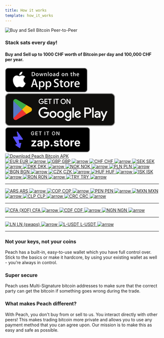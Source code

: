 ```yaml
---
title: How it works
template: how_it_works
---
```


<!--[teaser]-->

![Buy and Sell Bitcoin Peer-to-Peer](/img/how-it-works/thisispeer.png)

### Stack sats <span>every day</span>!
#### **Buy and Sell up to 1000 CHF worth of Bitcoin per day and 100,000 CHF per year.**

<div class="custom-section_357">
  <div class="md:flex items-end">
    <a href="https://testflight.apple.com/join/wfSPFEWG"><img class="h-180px md:h-90px" src="/img/home/download-on-the-app-store.svg" alt="Download Peach Bitcoin app on the App Store without KYC verification"></a>
    <a class="md:ml-4" href="https://play.google.com/store/apps/details?id=com.peachbitcoin.peach.mainnet"><img class="h-180px md:h-90px" src="/img/home/get-it-on-google-play.svg" alt="Get Peach Bitcoin app on Google Play store without ID verification"></a>
    <a class="md:ml-4" href="https://zapstore.dev/download/"><img class="h-180px md:h-90px" src="/img/home/zap-button.svg" alt="Get Peach Bitcoin app on zap store without ID verification"></a>
  </div>

<div class="apk-button-wrapper text-center mt-4">
  <a href="/apk/">
    <img 
      class="mx-auto h-90px md:h-90px apk-button-image" 
      src="/img/home/Buttons.png" 
      alt="Download Peach Bitcoin APK"
    />
  </a>
</div>


<!--[payment_methods]-->

<div class="payment-grid_894" id="europe">
  <a class="payment-grid-item_523" href="/faq/Buy-&-Sell-Bitcoin-using-eur-in-2024/">
    <img src="/img/flags/eu.svg" alt="EUR" class="flag-icon.body" />
    <span class="payment-text">EUR</span>
    <img src="/img/how-it-works/Right.svg" alt="arrow" class="arrow-icon" />
  </a>
  <a class="payment-grid-item_523" href="/faq/Buy-&-Sell-Bitcoin-using-gbp-in-2024/">
    <img src="/img/flags/gb.svg" alt="GBP" class="flag-icon.body" />
    <span class="payment-text">GBP</span>
    <img src="/img/how-it-works/Right.svg" alt="arrow" class="arrow-icon" />
  </a>
  <a class="payment-grid-item_523" href="/faq/Buy-&-Sell-Bitcoin-using-chf-in-2024/">
    <img src="/img/flags/ch.svg" alt="CHF" class="flag-icon.body" />
    <span class="payment-text">CHF</span>
    <img src="/img/how-it-works/Right.svg" alt="arrow" class="arrow-icon" />
  </a>
  <a class="payment-grid-item_523" href="/faq/Buy-&-Sell-Bitcoin-using-sek-in-2024/">
    <img src="/img/flags/se.svg" alt="SEK" class="flag-icon.body" />
    <span class="payment-text">SEK</span>
    <img src="/img/how-it-works/Right.svg" alt="arrow" class="arrow-icon" />
  </a>
  <a class="payment-grid-item_523" href="/faq/Buy-&-Sell-Bitcoin-using-dkk-in-2024/">
    <img src="/img/flags/dk.svg" alt="DKK" class="flag-icon.body" />
    <span class="payment-text">DKK</span>
    <img src="/img/how-it-works/Right.svg" alt="arrow" class="arrow-icon" />
  </a>
  <a class="payment-grid-item_523" href="/faq/Buy-&-Sell-Bitcoin-using-nok-in-2024/">
    <img src="/img/flags/no.svg" alt="NOK" class="flag-icon.body" />
    <span class="payment-text">NOK</span>
    <img src="/img/how-it-works/Right.svg" alt="arrow" class="arrow-icon" />
  </a>
  <a class="payment-grid-item_523" href="/faq/Buy-&-Sell-Bitcoin-using-pln-in-2024/">
    <img src="/img/flags/pl.svg" alt="PLN" class="flag-icon.body" />
    <span class="payment-text">PLN</span>
    <img src="/img/how-it-works/Right.svg" alt="arrow" class="arrow-icon" />
  </a>
  <a class="payment-grid-item_523" href="/faq/Buy-&-Sell-Bitcoin-using-bgn-in-2024/">
    <img src="/img/flags/bg.svg" alt="BGN" class="flag-icon.body" />
    <span class="payment-text">BGN</span>
    <img src="/img/how-it-works/Right.svg" alt="arrow" class="arrow-icon" />
  </a>
  <a class="payment-grid-item_523" href="/faq/Buy-&-Sell-Bitcoin-using-czk-in-2024/">
    <img src="/img/flags/cz.svg" alt="CZK" class="flag-icon.body" />
    <span class="payment-text">CZK</span>
    <img src="/img/how-it-works/Right.svg" alt="arrow" class="arrow-icon" />
  </a>
  <a class="payment-grid-item_523" href="/faq/Buy-&-Sell-Bitcoin-using-huf-in-2024/">
    <img src="/img/flags/hu.svg" alt="HUF" class="flag-icon.body" />
    <span class="payment-text">HUF</span>
    <img src="/img/how-it-works/Right.svg" alt="arrow" class="arrow-icon" />
  </a>
  <a class="payment-grid-item_523" href="/faq/Buy-&-Sell-Bitcoin-using-isk-in-2024/">
    <img src="/img/flags/is.svg" alt="ISK" class="flag-icon.body" />
    <span class="payment-text">ISK</span>
    <img src="/img/how-it-works/Right.svg" alt="arrow" class="arrow-icon" />
  </a>
  <a class="payment-grid-item_523" href="/faq/Buy-&-Sell-Bitcoin-using-ron-in-2024/">
    <img src="/img/flags/ro.svg" alt="RON" class="flag-icon.body" />
    <span class="payment-text">RON</span>
    <img src="/img/how-it-works/Right.svg" alt="arrow" class="arrow-icon" />
  </a>
  <a class="payment-grid-item_523" href="/faq/Buy-&-Sell-Bitcoin-using-try-in-2024/">
    <img src="/img/flags/tr.svg" alt="TRY" class="flag-icon.body" />
    <span class="payment-text">TRY</span>
    <img src="/img/how-it-works/Right.svg" alt="arrow" class="arrow-icon" />
  </a>
</div>

---

<div class="payment-grid_894" id="latin-america">
  <a class="payment-grid-item_523" href="/faq/Buy-&-Sell-Bitcoin-using-ars-in-2024/">
    <img src="/img/flags/ar.svg" alt="ARS" class="flag-icon.body" />
    <span class="payment-text">ARS</span>
    <img src="/img/how-it-works/Right.svg" alt="arrow" class="arrow-icon" />
  </a>
  <a class="payment-grid-item_523" href="/faq/Buy-&-Sell-Bitcoin-using-cop-in-2024/">
    <img src="/img/flags/co.svg" alt="COP" class="flag-icon.body" />
    <span class="payment-text">COP</span>
    <img src="/img/how-it-works/Right.svg" alt="arrow" class="arrow-icon" />
  </a>
  <a class="payment-grid-item_523" href="/faq/Buy-&-Sell-Bitcoin-using-pen-in-2024/">
    <img src="/img/flags/pe.svg" alt="PEN" class="flag-icon.body" />
    <span class="payment-text">PEN</span>
    <img src="/img/how-it-works/Right.svg" alt="arrow" class="arrow-icon" />
  </a>
  <a class="payment-grid-item_523" href="/faq/Buy-&-Sell-Bitcoin-using-mxn-in-2024/">
    <img src="/img/flags/mx.svg" alt="MXN" class="flag-icon.body" />
    <span class="payment-text">MXN</span>
    <img src="/img/how-it-works/Right.svg" alt="arrow" class="arrow-icon" />
  </a>
  <a class="payment-grid-item_523" href="/faq/Buy-&-Sell-Bitcoin-using-clp-in-2024/">
    <img src="/img/flags/cl.svg" alt="CLP" class="flag-icon.body" />
    <span class="payment-text">CLP</span>
    <img src="/img/how-it-works/Right.svg" alt="arrow" class="arrow-icon" />
  </a>
  <a class="payment-grid-item_523" href="/faq/Buy-&-Sell-Bitcoin-using-crc-in-2024/">
    <img src="/img/flags/cr.svg" alt="CRC" class="flag-icon.body" />
    <span class="payment-text">CRC</span>
    <img src="/img/how-it-works/Right.svg" alt="arrow" class="arrow-icon" />
  </a>
</div>

---

<div class="payment-grid_894" id="africa">
  <a class="payment-grid-item_523" href="/faq/Buy-&-Sell-Bitcoin-using-cfa-xof-in-2024/">
    <img src="/img/flags/cfa.svg" alt="CFA (XOF)" class="flag-icon.body" />
    <span class="payment-text">CFA</span>
    <img src="/img/how-it-works/Right.svg" alt="arrow" class="arrow-icon" />
  </a>
  <a class="payment-grid-item_523" href="/faq/Buy-&-Sell-Bitcoin-using-cdf-in-2024/">
    <img src="/img/flags/cd.svg" alt="CDF" class="flag-icon.body" />
    <span class="payment-text">CDF</span>
    <img src="/img/how-it-works/Right.svg" alt="arrow" class="arrow-icon" />
  </a>
  <a class="payment-grid-item_523" href="/faq/Buy-&-Sell-Bitcoin-using-ngn-in-2024/">
    <img src="/img/flags/ng.svg" alt="NGN" class="flag-icon.body" />
    <span class="payment-text">NGN</span>
    <img src="/img/how-it-works/Right.svg" alt="arrow" class="arrow-icon" />
  </a>
</div>

---

<div class="payment-grid_894" id="others">
  <a class="payment-grid-item_523" href="/faq/Buy-&-Sell-Bitcoin-using-ln-swaps-in-2024/">
    <img src="/img/flags/ln.svg" alt="LN" class="flag-icon.body" />
    <span class="payment-text">LN (swaps)</span>
    <img src="/img/how-it-works/Right.svg" alt="arrow" class="arrow-icon" />
  </a>
  <a class="payment-grid-item_523" href="/faq/Buy-&-Sell-Bitcoin-using-l-usdt-in-2024/">
    <img src="/img/flags/usdt.svg" alt="L-USDT" class="flag-icon.body" />
    <span class="payment-text">L-USDT</span>
    <img src="/img/how-it-works/Right.svg" alt="arrow" class="arrow-icon" />
  </a>
</div>

---

<!--[self_custody]-->

### Not your keys, not your coins

Peach has a built-in, easy-to-use wallet which you have full control over. Stick to the basics or make it hardcore, by using your existing wallet as well - you’re always in control.

<!--[security]-->

### Super secure

Peach uses Multi-Signature bitcoin addresses to make sure that the correct party can get the bitcoin if something goes wrong during the trade.

<!--[difference]-->

### What makes Peach different?


With Peach, you don't buy from or sell to us.
You interact directly with other peers!
This makes trading bitcoin more private and allows you to use any payment method that you can agree upon.
Our mission is to make this as easy and safe as possible.
